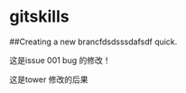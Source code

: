 gitskills
=========

##Creating a new brancfdsdsssdafsdf  quick.


这是issue 001 bug 的修改！

这是tower 修改的后果
